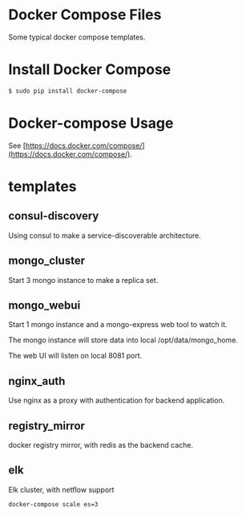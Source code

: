 Docker Compose Files
===
Some typical docker compose templates.

# Install Docker Compose
```sh
$ sudo pip install docker-compose
```

# Docker-compose Usage
See [https://docs.docker.com/compose/](https://docs.docker.com/compose/).


# templates

## consul-discovery
Using consul to make a service-discoverable architecture.

## mongo_cluster
Start 3 mongo instance to make a replica set.

## mongo_webui
Start 1 mongo instance and a mongo-express web tool to watch it.

The mongo instance will store data into local /opt/data/mongo_home.

The web UI will listen on local 8081 port.

## nginx_auth
Use nginx as a proxy with authentication for backend application.

## registry_mirror
docker registry mirror, with redis as the backend cache.

## elk
Elk cluster, with netflow support
```sh
docker-compose scale es=3
```
